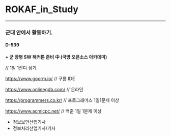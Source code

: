 # ROKAF_in_Study

***

### 군대 안에서 활동하기.

#### D-539

**+ 군 장병 SW 해커톤 준비 中 (국방 오픈소스 아카데미)**



// 1일 1잔디 심기

https://www.goorm.io/         // 구름 IDE

https://www.onlinegdb.com/    // 온라인 

https://programmers.co.kr/    // 프로그래머스 1일1문제 이상

https://www.acmicpc.net/      // 백준 1일 1문제 이상

      
+ 정보보안산업기사
+ 정보처리산업기사/기사
